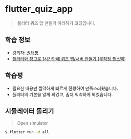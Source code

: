 # flutter_quiz_app

> 플러터 퀴즈 앱 만들기 따라하기 코딩입니다.

## 학습 정보

- 강의자: [권태뽕](https://www.inflearn.com/users/74192/courses)
- [플러터와 장고로 1시간만에 퀴즈 앱/서버 만들기 [무작정 풀스택]](https://www.inflearn.com/course/플러터-장고-퀴즈앱-서버-풀스택/dashboard)

## 학습평

- 필요한 내용만 짤막하게 빠르게 진행하여 만족스러웠습니다.
- 플러터의 기본을 알게 되었고, 좀더 익숙하게 되었습니다.

## 시뮬레이터 돌리기

> Open simulator

```bash
$ flutter run -d all
```
